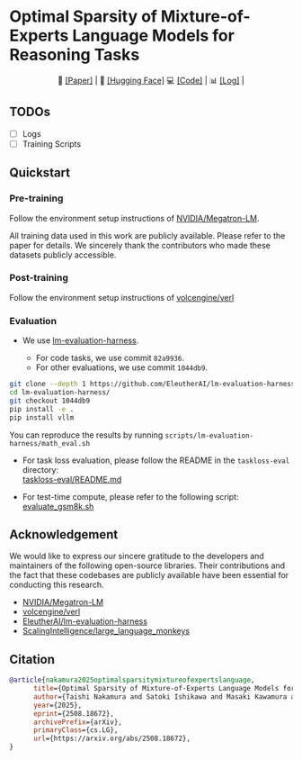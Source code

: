 # Optimal Sparsity of Mixture-of-Experts Language Models for Reasoning Tasks

<p align="center">
  📄 <a href="https://arxiv.org/abs/2508.18672">[Paper]</a> |
  🤗 <a href="https://huggingface.co/collections/llm-jp/optimal-sparsity-math-68a4a5fa635fd1c1628280f1">[Hugging Face]</a>
  💻 <a href="https://github.com/rioyokotalab/optimal-sparsity">[Code]</a> |
  📊 <a href="(TBA)">[Log]</a> |
</p>

## TODOs

- [ ] Logs
- [ ] Training Scripts

## Quickstart

### Pre-training

Follow the environment setup instructions of [NVIDIA/Megatron-LM](https://github.com/NVIDIA/Megatron-LM).

All training data used in this work are publicly available. Please refer to the paper for details.
We sincerely thank the contributors who made these datasets publicly accessible.

### Post-training

Follow the environment setup instructions of [volcengine/verl](https://github.com/volcengine/verl)

### Evaluation

- We use [lm-evaluation-harness](https://github.com/EleutherAI/lm-evaluation-harness).

  - For code tasks, we use commit `82a9936`.
  - For other evaluations, we use commit `1044db9`.

```bash
git clone --depth 1 https://github.com/EleutherAI/lm-evaluation-harness
cd lm-evaluation-harness/
git checkout 1044db9
pip install -e .
pip install vllm
```

You can reproduce the results by running `scripts/lm-evaluation-harness/math_eval.sh`

- For task loss evaluation, please follow the README in the `taskloss-eval` directory:  
  [taskloss-eval/README.md](https://github.com/rioyokotalab/optimal-sparsity/blob/main/taskloss-eval/README.md)

- For test-time compute, please refer to the following script:  
  [evaluate_gsm8k.sh](https://github.com/rioyokotalab/optimal-sparsity/blob/main/test-time-compute/job_scripts/abci/evaluate_gsm8k.sh)

## Acknowledgement

We would like to express our sincere gratitude to the developers and maintainers of the following open-source libraries.
Their contributions and the fact that these codebases are publicly available have been essential for conducting this research.

- [NVIDIA/Megatron-LM](https://github.com/NVIDIA/Megatron-LM)
- [volcengine/verl](https://github.com/volcengine/verl)
- [EleutherAI/lm-evaluation-harness](https://github.com/EleutherAI/lm-evaluation-harness)
- [ScalingIntelligence/large_language_monkeys](https://github.com/ScalingIntelligence/large_language_monkeys)

## Citation

```bibtex
@article{nakamura2025optimalsparsitymixtureofexpertslanguage,
      title={Optimal Sparsity of Mixture-of-Experts Language Models for Reasoning Tasks},
      author={Taishi Nakamura and Satoki Ishikawa and Masaki Kawamura and Takumi Okamoto and Daisuke Nohara and Jun Suzuki and Rio Yokota},
      year={2025},
      eprint={2508.18672},
      archivePrefix={arXiv},
      primaryClass={cs.LG},
      url={https://arxiv.org/abs/2508.18672},
}
```
